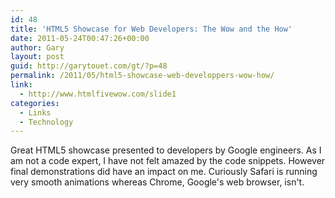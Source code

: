 ```yaml
---
id: 48
title: 'HTML5 Showcase for Web Developers: The Wow and the How'
date: 2011-05-24T00:47:26+00:00
author: Gary
layout: post
guid: http://garytouet.com/gt/?p=48
permalink: /2011/05/html5-showcase-web-developpers-wow-how/
link:
  - http://www.htmlfivewow.com/slide1
categories:
  - Links
  - Technology
---
```

Great HTML5 showcase presented to developers by Google engineers. As I am not a code expert, I have not felt amazed by the code snippets. However final demonstrations did have an impact on me. Curiously Safari is running very smooth animations whereas Chrome, Google's web browser, isn't.